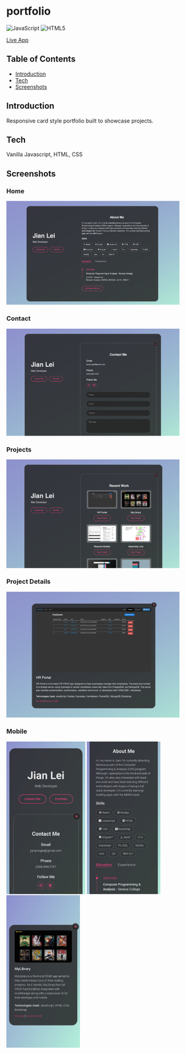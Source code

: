 # portfolio
![JavaScript](https://img.shields.io/badge/javascript-%23323330.svg?style=for-the-badge&logo=javascript&logoColor=%23F7DF1E)
![HTML5](https://img.shields.io/badge/html5-%23E34F26.svg?style=for-the-badge&logo=html5&logoColor=white)

<a href="https://jianylei.com">Live App</a>

## Table of Contents
- [Introduction](#introduction)
- [Tech](#tech)
- [Screenshots](#screenshots)
## Introduction
Responsive card style portfolio built to showcase projects.
## Tech
Vanilla Javascript, HTML, CSS

## Screenshots
### Home
<p>
    <img src="demo-ss/home.png" width="90%">
</p>

### Contact
<p>
    <img src="demo-ss/contact.png" width="90%">
</p>

### Projects
<p>
    <img src="demo-ss/portfolio.png" width="90%">
</p>

### Project Details
<p>
    <img src="demo-ss/detailed.png" width="90%">
</p>

### Mobile
<p>
    <img src="demo-ss/mobile1.jpg" height="400px">
    <img src="demo-ss/mobile2.jpg" height="400px">
    <img src="demo-ss/mobile3.jpg" height="400px">
</p>
<p>
    
</p>

